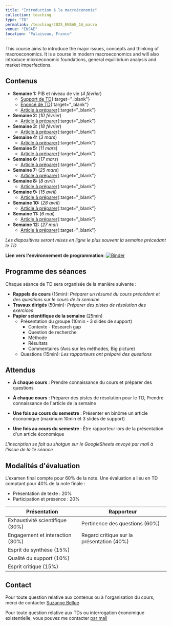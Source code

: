 ```yaml
---
title: "Introduction à la macroéconomie"
collection: teaching
type: "TD"
permalink: /teaching/2025_ENSAE_1A_macro
venue: "ENSAE"
location: "Palaiseau, France"
---
```


This course aims to introduce the major issues, concepts and thinking of macroeconomics. It is a course in modern macroeconomics and will also introduce microeconomic foundations, general equilibrium analysis and market imperfections.

## Contenus

- **Semaine 1:** PIB et niveau de vie (*4 février*)
  - [Support de TD](/files/teaching_contents/2025_ENSAE_1A_macro/250204_TD_ENSAE_macro_01_slides.html){:target="_blank"}
  - [Énoncé de TD](/files/teaching_contents/2025_ENSAE_1A_macro/sujets/TD1.pdf){:target="_blank"}
  - [Article à préparer](/files/teaching_contents/2025_ENSAE_1A_macro/textes/TD1_Jorgenson%20-%202018%20-%20Production%20and%20Welfare%20Progress%20in%20Economic%20Measurement.pdf){:target="_blank"}
- **Semaine 2:** (*10 février*)
  - [Article à préparer](/files/teaching_contents/2025_ENSAE_1A_macro/textes/TD2_Deaton%20et%20Heston%20-%202010%20-%20Understanding%20PPPs%20and%20PPP-based%20National%20Accounts.pdf){:target="_blank"}
- **Semaine 3:** (*18 février*)
  - [Article à préparer](/files/teaching_contents/2025_ENSAE_1A_macro/textes/TD3_Committee%20-%202024%20-%20Scientific%20Background%20to%20the%20Sveriges%20Riksbank%20Prize%20in%20Economic%20Sciences%20in%20Memory%20of%20Alfred%20Nobel.pdf){:target="_blank"}
- **Semaine 4:** (*3 mars*)
  - [Article à préparer](/files/teaching_contents/2025_ENSAE_1A_macro/textes/TD4_Attanasio%20et%20Pistaferri%20-%202016%20-%20Consumption%20Inequality.pdf){:target="_blank"}
- **Semaine 5:** (*11 mars*)
    - [Article à préparer](/files/teaching_contents/2025_ENSAE_1A_macro/textes/TD5_Bick%20et%20al.%20-%202018%20-%20How%20Do%20Hours%20Worked%20Vary%20with%20Income%20Cross-Country%20Evidence%20and%20Implications.pdf){:target="_blank"}
- **Semaine 6:** (*17 mars*)
    - [Article à préparer](/files/teaching_contents/2025_ENSAE_1A_macro/textes/TD6_Crouzet%20et%20al.%20-%202022%20-%20The%20Economics%20of%20Intangible%20Capital.pdf){:target="_blank"}
- **Semaine 7:** (*25 mars*)
    - [Article à préparer](/files/teaching_contents/2025_ENSAE_1A_macro/textes/TD7_Tenreyro%20-%202022%20-%20THE%20ECONOMY%20AND%20POLICY%20TRADE-OFFS.pdf){:target="_blank"}
- **Semaine 8:** (*8 avril*)
    - [Article à préparer](/files/teaching_contents/2025_ENSAE_1A_macro/textes/TD8_Jordà%20et%20al.%20-%20Macrofinancial%20History%20and%20the%20New%20Business%20Cycle%20Facts.pdf){:target="_blank"}
- **Semaine 9:** (*15 avril*)
    - [Article à préparer](/files/teaching_contents/2025_ENSAE_1A_macro/textes/TD9_Ramey%20-%202011%20-%20Can%20Government%20Purchases%20Stimulate%20the%20Economy.pdf){:target="_blank"}
- **Semaine 10:** (*28 avril*)
    - [Article à préparer](/files/teaching_contents/2025_ENSAE_1A_macro/textes/TD10_Ramey%20-%202019%20-%20Ten%20Years%20After%20the%20Financial%20Crisis%20What%20Have%20We%20Learned%20from%20the%20Renaissance%20in%20Fiscal%20Research.pdf){:target="_blank"}
- **Semaine 11:** (*6 mai*)
    - [Article à préparer](/files/teaching_contents/2025_ENSAE_1A_macro/textes/TD11_Nakamura%20et%20Steinsson%20-%202018%20-%20Identification%20in%20Macroeconomics.pdf){:target="_blank"}
- **Semaine 12:** (*27 mai*)
    - [Article à préparer](/files/teaching_contents/2025_ENSAE_1A_macro/textes/TD12_Alfaro%20et%20al.%20-%202008%20-%20Why%20doesn't%20capital%20flow%20from%20rich%20to%20poor%20countries%20An%20empirical%20investigation.pdf){:target="_blank"}
  
*Les diapositives seront mises en ligne le plus souvent la semaine précedant le TD*

**Lien vers l'environnement de programmation**: [![Binder](https://mybinder.org/badge_logo.svg)](https://mybinder.org/v2/gh/kilianrouge/2025_ENSAE_1A_macro_code.git/Students)

## Programme des séances

 Chaque séance de TD sera organisée de la manière suivante :
- **Rappels de cours** (15min): _Préparer un résumé du cours précédent et des questions sur le cours de la semaine_
- **Travaux dirigés** (50min): _Préparer des pistes de résolution des exercices_
- **Papier scientifique de la semaine** (25min)
	- Présentation du groupe (10min - 3 slides de support)
		- Contexte - Research gap
		- Question de recherche
		- Méthode
		- Résultats
		- Commentaires (Avis sur les méthodes, Big picture)
	- Questions (15min): _Les rapporteurs ont préparé des questions_

## Attendus 

- **À chaque cours** : Prendre connaissance du cours et préparer des questions
- **À chaque cours** : Préparer des pistes de résolution pour le TD, Prendre connaissance de l'article de la semaine

- **Une fois au cours du semestre** : Présenter en binôme un article économique (maximum 10min et 3 slides de support)
- **Une fois au cours du semestre** : Être rapporteur lors de la présentation d'un article économique

_L'inscription se fait au shotgun sur le GoogleSheets envoyé par mail à l'issue de la 1e séance_

## Modalités d'évaluation

L'examen final compte pour 60% de la note. Une évaluation a lieu en TD comptant pour 40% de la note finale :
- Présentation de texte : 20%
- Participation et présence : 20%

| Présentation                    | Rapporteur                                |
|---------------------------------|-------------------------------------------|
| Exhaustivité scientifique (30%) | Pertinence des questions (60%)            |
| Engagement et interaction (30%) | Regard critique sur la présentation (40%) |
| Esprit de synthèse (15%)        |                                           |
| Qualité du support (10%)        |                                           |
| Esprit critique (15%)           |                                           |

## Contact

Pour toute question relative aux contenus ou à l'organisation du cours, merci de contacter [Suzanne Bellue](https://suzannebellue.github.io)

Pour toute question relative aux TDs ou interrogation économique existentielle, vous pouvez me contacter [par mail](mailto:kilian.rouge@agroparistech.fr)